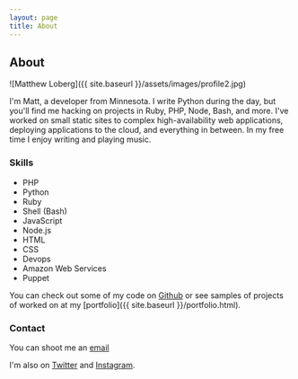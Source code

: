 ```yaml
---
layout: page
title: About
---
```

<h2 class="text-center-xs">About</h2>

![Matthew Loberg]({{ site.baseurl }}/assets/images/profile2.jpg)

I'm Matt, a developer from Minnesota. I write Python during the day, but you'll find me hacking on projects in Ruby, PHP, Node, Bash, and more.
I've worked on small static sites to complex high-availability web applications, deploying applications to the cloud, and everything in between.
In my free time I enjoy writing and playing music.

### Skills

* PHP
* Python
* Ruby
* Shell (Bash)
* JavaScript
* Node.js
* HTML
* CSS
* Devops
* Amazon Web Services
* Puppet

You can check out some of my code on [Github](https://github.com/mloberg) or see samples of projects of worked on at my [portfolio]({{ site.baseurl }}/portfolio.html).

### Contact

You can shoot me an [email](ma&#105;lto&#58;m&#64;&#109;lo&#98;&#37;65%&#55;2g&#46;&#99;&#111;m)

I'm also on [Twitter](https://twitter.com/mloberg) and [Instagram](http://instagram.com/mloberg).

